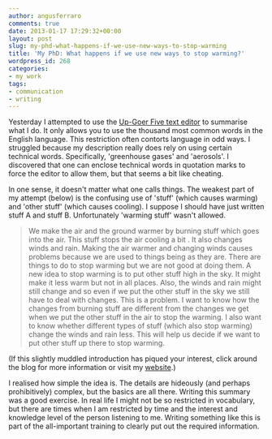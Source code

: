 ```yaml
---
author: angusferraro
comments: true
date: 2013-01-17 17:29:32+00:00
layout: post
slug: my-phd-what-happens-if-we-use-new-ways-to-stop-warming
title: 'My PhD: What happens if we use new ways to stop warming?'
wordpress_id: 268
categories:
- my work
tags:
- communication
- writing
---
```


Yesterday I attempted to use the
[Up-Goer Five text editor](http://splasho.com/upgoer5/) to summarise
what I do. It only allows you to use the thousand most common words in
the English language. This restriction often contorts language in odd
ways. I struggled because my description really does rely on using
certain technical words. Specifically, 'greenhouse gases' and
'aerosols'. I discovered that one can enclose technical words in
quotation marks to force the editor to allow them, but that seems a
bit like cheating.

In one sense, it doesn't matter what one calls things. The weakest
part of my attempt (below) is the confusing use of 'stuff' (which
causes warming) and 'other stuff' (which causes cooling). I suppose I
should have just written stuff A and stuff B. Unfortunately 'warming
stuff' wasn't allowed.

<blockquote>We make the air and the ground warmer by burning stuff
which goes into the air. This stuff stops the air cooling a bit . It
also changes winds and rain. Making the air warmer and changing winds
causes problems because we are used to things being as they are. There
are things to do to stop warming but we are not good at doing them. A
new idea to stop warming is to put other stuff high in the sky. It
might make it less warm but not in all places. Also, the winds and
rain might still change and so even if we put the other stuff in the
sky we still have to deal with changes. This is a problem. I want to
know how the changes from burning stuff are different from the changes
we get when we put the other stuff in the air to stop the warming. I
also want to know whether different types of stuff (which also stop
warming) change the winds and rain less. This will help us decide if
we want to put other stuff up there to stop warming.</blockquote>

(If this slightly muddled introduction has piqued your interest, click
around the blog for more information or visit my
[website](http://www.met.reading.ac.uk/~qq002439/research/).)

I realised how simple the idea is. The details are hideously (and
perhaps prohibitively) complex, but the basics are all there. Writing
this summary was a good exercise. In real life I might not be so
restricted in vocabulary, but there are times when I am restricted by
time and the interest and knowledge level of the person listening to
me. Writing something like this is part of the all-important training
to clearly put out the required information.
